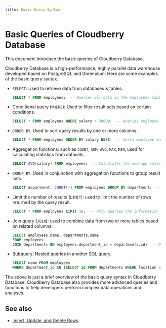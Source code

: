 ```yaml
---
title: Basic Query Syntax
---
```


# Basic Queries of Cloudberry Database

This document introduce the basic queries of Cloudberry Database.

Cloudberry Database is a high-performance, highly parallel data warehouse developed based on PostgreSQL and Greenplum. Here are some examples of the basic query syntax.

- `SELECT`: Used to retrieve data from databases & tables.

    ```sql
    SELECT * FROM employees;  -- Queries all data in the employees table.
    ```

- Conditional query (`WHERE`): Used to filter result sets based on certain conditions.

    ```sql
    SELECT * FROM employees WHERE salary > 50000;  -- Queries employee information with salary exceeding 50,000.
    ```

- `ORDER BY`: Used to sort query results by one or more columns.

    ```sql
    SELECT * FROM employees ORDER BY salary DESC;  -- Sorts employee information in descending order by salary.
    ```

- Aggregation functions: such as `COUNT`, `SUM`, `AVG`, `MAX`, `MIN`, used for calculating statistics from datasets.

    ```sql
    SELECT AVG(salary) FROM employees;  -- Calculates the average salary of employees.
    ```

- `GROUP BY`: Used in conjunction with aggregation functions to group result sets.

    ```sql
    SELECT department, COUNT(*) FROM employees GROUP BY department;  -- Counts the number of employees by department.
    ```

- Limit the number of results (`LIMIT`): used to limit the number of rows returned by the query result.

    ```sql
    SELECT * FROM employees LIMIT 10;  -- Only queries the information of the first 10 employees.
    ```

- Join query (`JOIN`): used to combine data from two or more tables based on related columns.

    ```sql
    SELECT employees.name, departments.name 
    FROM employees 
    JOIN departments ON employees.department_id = departments.id;  -- Queries employees and their corresponding department names.
    ```

- Subquery: Nested queries in another SQL query.

    ```sql
    SELECT name FROM employees 
    WHERE department_id IN (SELECT id FROM departments WHERE location = 'New York');  -- Queries all employees working in New York.
    ```

The above is just a brief overview of the basic query syntax in Cloudberry Database. Cloudberry Database also provides more advanced queries and functions to help developers perform complex data operations and analyses.

## See also

- [Insert, Update, and Delete Rows](/docs/insert-update-delete-rows.md)
